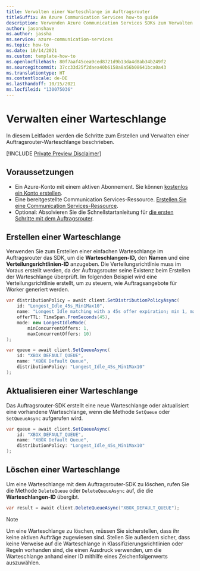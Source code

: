 ```yaml
---
title: Verwalten einer Warteschlange im Auftragsrouter
titleSuffix: An Azure Communication Services how-to guide
description: Verwenden Azure Communication Services SDKs zum Verwalten des Verhaltens einer Warteschlange
author: jasonshave
ms.author: jassha
ms.service: azure-communication-services
ms.topic: how-to
ms.date: 10/14/2021
ms.custom: template-how-to
ms.openlocfilehash: 80f7aaf45cea9ced8721d9b13da4d8ab34b249f2
ms.sourcegitcommit: 37cc33d25f2daea40b6158a8a56b08641bca0a43
ms.translationtype: HT
ms.contentlocale: de-DE
ms.lasthandoff: 10/15/2021
ms.locfileid: "130075036"
---
```

# <a name="manage-a-queue"></a>Verwalten einer Warteschlange

In diesem Leitfaden werden die Schritte zum Erstellen und Verwalten einer Auftragsrouter-Warteschlange beschrieben.

[!INCLUDE [Private Preview Disclaimer](../../includes/private-preview-include-section.md)]

## <a name="prerequisites"></a>Voraussetzungen

- Ein Azure-Konto mit einem aktiven Abonnement. Sie können [kostenlos ein Konto erstellen](https://azure.microsoft.com/free/?WT.mc_id=A261C142F). 
- Eine bereitgestellte Communication Services-Ressource. [Erstellen Sie eine Communication Services-Ressource](../../quickstarts/create-communication-resource.md).
- Optional: Absolvieren Sie die Schnellstartanleitung für [die ersten Schritte mit dem Auftragsrouter](../../quickstarts/router/get-started-router.md).

## <a name="create-a-queue"></a>Erstellen einer Warteschlange

Verwenden Sie zum Erstellen einer einfachen Warteschlange im Auftragsrouter das SDK, um die **Warteschlangen-ID,** den **Namen** und eine **Verteilungsrichtlinien-ID** anzugeben. Die Verteilungsrichtlinie muss im Voraus erstellt werden, da der Auftragsrouter seine Existenz beim Erstellen der Warteschlange überprüft. Im folgenden Beispiel wird eine Verteilungsrichtlinie erstellt, um zu steuern, wie Auftragsangebote für Worker generiert werden.

```csharp
var distributionPolicy = await client.SetDistributionPolicyAsync(
    id: "Longest_Idle_45s_Min1Max10",
    name: "Longest Idle matching with a 45s offer expiration; min 1, max 10 offers",
    offerTTL: TimeSpan.FromSeconds(45),
    mode: new LongestIdleMode(
        minConcurrentOffers: 1,
        maxConcurrentOffers: 10)
);

var queue = await client.SetQueueAsync(
    id: "XBOX_DEFAULT_QUEUE",
    name: "XBOX Default Queue",
    distributionPolicy: "Longest_Idle_45s_Min1Max10"
);
```
## <a name="update-a-queue"></a>Aktualisieren einer Warteschlange

Das Auftragsrouter-SDK erstellt eine neue Warteschlange oder aktualisiert eine vorhandene Warteschlange, wenn die Methode `SetQueue` oder `SetQueueAsync` aufgerufen wird.

```csharp
var queue = await client.SetQueueAsync(
    id: "XBOX_DEFAULT_QUEUE",
    name: "XBOX Default Queue",
    distributionPolicy: "Longest_Idle_45s_Min1Max10"
);
```

## <a name="delete-a-queue"></a>Löschen einer Warteschlange

Um eine Warteschlange mit dem Auftragsrouter-SDK zu löschen, rufen Sie die Methode `DeleteQueue` oder `DeleteQueueAsync` auf, die die **Warteschlangen-ID** übergibt.

```csharp
var result = await client.DeleteQueueAsync("XBOX_DEFAULT_QUEUE");
```

> [!NOTE]
> Um eine Warteschlange zu löschen, müssen Sie sicherstellen, dass ihr keine aktiven Aufträge zugewiesen sind. Stellen Sie außerdem sicher, dass keine Verweise auf die Warteschlange in Klassifizierungsrichtlinien oder Regeln vorhanden sind, die einen Ausdruck verwenden, um die Warteschlange anhand einer ID mithilfe eines Zeichenfolgenwerts auszuwählen.